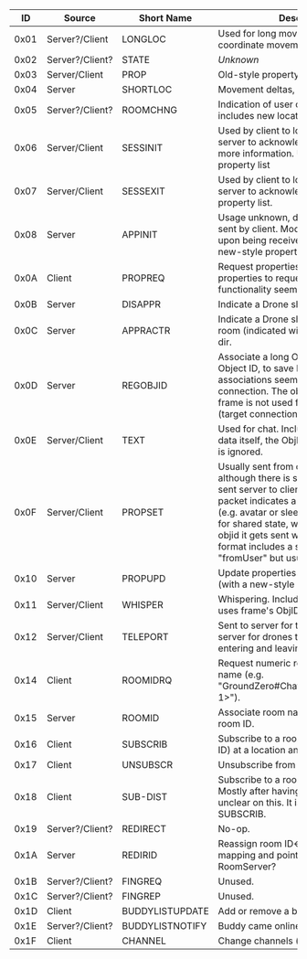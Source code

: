| ID | Source | Short Name | Description |
| --- | --- | --- | --- |
| 0x01  | Server?/Client |  LONGLOC  |  Used for long movement and z-coordinate movement. |
| 0x02  | Server?/Client? |  STATE | *Unknown* |
| 0x03  | Server/Client |  PROP  |  Old-style property list. |
| 0x04  | Server  |  SHORTLOC  |  Movement deltas, not along z-axis. |
| 0x05  | Server?/Client? |  ROOMCHNG  |  Indication of user changing rooms, includes new location within room |
| 0x06  | Server/Client |  SESSINIT  |  Used by client to log in to a server, and server to acknowledge and provider more information. Uses old-style property list |
| 0x07  | Server/Client |  SESSEXIT  |  Used by client to log off of a server, and server to acknowledge. Uses old-style property list. |
| 0x08  | Server  |  APPINIT  |  Usage unknown, does not seem to be sent by client. Modifies a state machine upon being received by client. Uses new-style property list. |
| 0x0A  | Client |  PROPREQ  |  Request properties. May include a list of properties to request, but that functionality seems to be unused. |
| 0x0B  | Server  |  DISAPPR  |  Indicate a Drone should disappear. |
| 0x0C  | Server  |  APPRACTR  |  Indicate a Drone should appear at a room (indicated with a u16), at x, y, z, dir. |
| 0x0D  | Server  |  REGOBJID  |  Associate a long Object ID with a short Object ID, to save bandwidth. These associations seem to be per connection. The object ID in the packet frame is not used for this, and is 0xFF (target connection). |
| 0x0E  | Server/Client |  TEXT  |  Used for chat. Includes an ObjID in the data itself, the ObjID in the packet frame is ignored. |
| 0x0F  | Server/Client |  PROPSET  |  Usually sent from client to server, although there is support for it to be sent server to client as a NOOP. This packet indicates a property change (e.g. avatar or sleep). It also can be sent for shared state, which can affect the objid it gets sent with. The packet format includes a string marked as "fromUser" but usually empty. |
| 0x10  | Server  |  PROPUPD  |  Update properties on the given ObjID (with a new-style property list). |
| 0x11  | Server/Client |  WHISPER  |  Whispering. Includes a sender ID, and uses frame's ObjID for destination. |
| 0x12  | Server/Client |  TELEPORT  |  Sent to server for teleporting, sent from server for drones teleporting (includes entering and leaving). |
| 0x14  | Client |  ROOMIDRQ  |  Request numeric room ID for room name (e.g. "GroundZero#ChatElevator\<dimension-1\>"). |
| 0x15  | Server  |  ROOMID  |  Associate room name with numeric room ID. |
| 0x16  | Client |  SUBSCRIB |  Subscribe to a room (with numeric room ID) at a location and a distance. |
| 0x17  | Client |  UNSUBSCR  |  Unsubscribe from a room. |
| 0x18  | Client |  SUB-DIST  |  Subscribe to a room at a distance? Mostly after having moved, but I'm unclear on this. It is in use, as is SUBSCRIB. |
| 0x19  | Server?/Client? |  REDIRECT  |  No-op. |
| 0x1A  | Server |  REDIRID  |  Reassign room ID<->room name mapping and point to a different RoomServer? |
| 0x1B  | Server?/Client? |  FINGREQ  |  Unused. |
| 0x1C  | Server?/Client? |  FINGREP  |  Unused. |
| 0x1D  | Client |  BUDDYLISTUPDATE  | Add or remove a buddy from buddy list. |
| 0x1E  | Server?/Client? |  BUDDYLISTNOTIFY  |  Buddy came online or offline. |
| 0x1F  | Client |  CHANNEL  |  Change channels (dimensions?). |